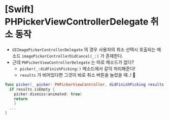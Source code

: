 # [Swift] PHPickerViewControllerDelegate 취소 동작

- `UIImagePickerControllerDelegate` 의 경우 사용자의 취소 선택시 호출되는 메소드 `imagePickerControllerDidCancel(_:)` 가 존재한다.
- 근데 `PHPickerViewControllerDelegate` 는 따로 메소드가 없다?
  - `picker(_:didFinishPicking:)` 메소드에서 같이 처리해준다!
  - `results` 가 비어있다면 그것이 바로 취소 버튼을 눌렀을 때..! 🥹

```swift
func picker(_ picker: PHPickerViewController, didFinishPicking results: [PHPickerResult]) {
  if results.isEmpty {
  	picker.dismiss(animated: true)
  	return
	}
  ...
}
```

